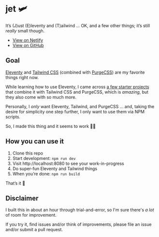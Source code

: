 # jet 🛩
It’s (J)ust (E)leventy and (T)ailwind … OK, and a few other things; it’s still *really* small though.
* [View on Netlify](https://marcamos-jet.netlify.com/)
* [View on GitHub](https://github.com/marcamos/jet#readme)

## Goal
[Eleventy](https://www.11ty.dev/) and [Tailwind CSS](https://tailwindcss.com/) (combined with [PurgeCSS](https://purgecss.com/)) are my favorite things right now.

While learning how to use Eleventy, I came across [a few starter projects](https://www.11ty.dev/docs/starter/) that combine it with Tailwind CSS and PurgeCSS, which is _amazing_, but they also come with so much more.

Personally, I _only_ want Eleventy, Tailwind, and PurgeCSS … and, taking the desire for simplicity one step further, I only want to use them via NPM scripts.

So, I made this thing and it seems to work 🤷‍♀️

## How you can use it
1. Clone this repo
2. Start development: `npm run dev`
3. Visit http://localhost:8080 to see your work-in-progress
2. Do super-fun Eleventy and Tailwind things
3. When you’re done: `npm run build`

That’s it 🕺


## Disclaimer
I built this in about an hour through trial-and-error, so I'm sure there's _a lot_ of room for improvement.

If you try it, find issues and/or think of improvements, please file an issue and/or submit a pull request.